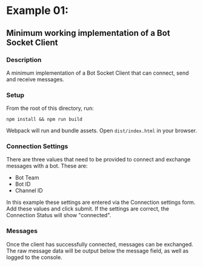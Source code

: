 # Example 01:
## Minimum working implementation of a Bot Socket Client
### Description
A minimum implementation of a Bot Socket Client that can connect, send and receive messages.
### Setup
From the root of this directory, run:
```
npm install && npm run build
```
Webpack will run and bundle assets. Open `dist/index.html` in your browser.
### Connection Settings
There are three values that need to be provided to connect and exchange messages with a bot. These are:
* Bot Team
* Bot ID
* Channel ID

In this example these settings are entered via the Connection settings form. Add these values and click submit. If the settings are correct, the Connection Status will show "connected".

### Messages
Once the client has successfully connected, messages can be exchanged. The raw message data will be output below the message field, as well as logged to the console.
